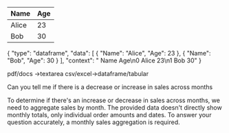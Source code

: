 | Name  | Age |
| ----- | --- |
| Alice | 23  |
| Bob   | 30  |

{
  "type": "dataframe",
  "data": [
    { "Name": "Alice", "Age": 23 }, 
    { "Name": "Bob", "Age": 30 }
  ],
  "context": "   Name  Age\n0  Alice   23\n1    Bob   30"
}

pdf/docs ->textarea 
csv/excel->dataframe/tabular

Can you tell me if there is a decrease or increase in sales across months

To determine if there's an increase or decrease in sales across months, we need to aggregate sales by month. The provided data doesn't directly show monthly totals, only individual order amounts and dates. To answer your question accurately, a monthly sales aggregation is required.